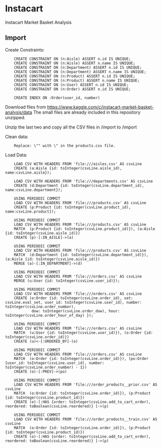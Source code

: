 # Instacart
Instacart Market Basket Analysis


Import
--

Create Constraints:

        CREATE CONSTRAINT ON (n:Aisle) ASSERT n.id IS UNIQUE;
        CREATE CONSTRAINT ON (n:Aisle) ASSERT n.name IS UNIQUE;
        CREATE CONSTRAINT ON (n:Department) ASSERT n.id IS UNIQUE;
        CREATE CONSTRAINT ON (n:Department) ASSERT n.name IS UNIQUE;                
        CREATE CONSTRAINT ON (n:Product) ASSERT n.id IS UNIQUE;
        CREATE CONSTRAINT ON (n:Product) ASSERT n.name IS UNIQUE;  
        CREATE CONSTRAINT ON (n:User) ASSERT n.id IS UNIQUE;  
        CREATE CONSTRAINT ON (n:Order) ASSERT n.id IS UNIQUE;   
                 
        CREATE INDEX ON :Order(user_id, number)
        

Download files from https://www.kaggle.com/c/instacart-market-basket-analysis/data
The small files are already included in this repository unzipped.

Unzip the last two and copy all the CSV files in /import to <neo4j directory>/import        

Clean data:
        
        Replace: \"" with \" in the products.csv file.
        
Load Data:        

        LOAD CSV WITH HEADERS FROM 'file:///aisles.csv' AS csvLine
        CREATE (a:Aisle {id: toInteger(csvLine.aisle_id), name:csvLine.aisle});
        
        LOAD CSV WITH HEADERS FROM 'file:///departments.csv' AS csvLine
        CREATE (d:Department {id: toInteger(csvLine.department_id), name:csvLine.department});
        
        USING PERIODIC COMMIT
        LOAD CSV WITH HEADERS FROM 'file:///products.csv' AS csvLine
        CREATE (p:Product {id: toInteger(csvLine.product_id), name:csvLine.product});
        
        USING PERIODIC COMMIT
        LOAD CSV WITH HEADERS FROM 'file:///products.csv' AS csvLine
        MATCH  (p:Product {id: toInteger(csvLine.product_id)}), (a:Aisle {id: toInteger(csvLine.aisle_id)})
        CREATE (p)-[:IN_AISLE]->(a)
        
        USING PERIODIC COMMIT
        LOAD CSV WITH HEADERS FROM 'file:///products.csv' AS csvLine
        MATCH  (d:Department {id: toInteger(csvLine.department_id)}), (a:Aisle {id: toInteger(csvLine.aisle_id)})
        MERGE (a)-[:IN_DEPARTMENT]->(d)
        
        USING PERIODIC COMMIT
        LOAD CSV WITH HEADERS FROM 'file:///orders.csv' AS csvLine
        MERGE (u:User {id: toInteger(csvLine.user_id)});

        USING PERIODIC COMMIT
        LOAD CSV WITH HEADERS FROM 'file:///orders.csv' AS csvLine
        CREATE (o:Order {id: toInteger(csvLine.order_id), set: csvLine.eval_set, user_id: toInteger(csvLine.user_id), number: toInteger(csvLine.order_number),
                dow: toInteger(csvLine.order_dow), hour: toInteger(csvLine.order_hour_of_day) });
        
        USING PERIODIC COMMIT
        LOAD CSV WITH HEADERS FROM 'file:///orders.csv' AS csvLine
        MATCH  (u:User {id: toInteger(csvLine.user_id)}), (o:Order {id: toInteger(csvLine.order_id)})
        CREATE (u)<-[:ORDERED_BY]-(o)
        
        USING PERIODIC COMMIT
        LOAD CSV WITH HEADERS FROM 'file:///orders.csv' AS csvLine
        MATCH  (o:Order {id: toInteger(csvLine.order_id)}), (po:Order {user_id: toInteger(csvLine.user_id), number: toInteger(csvLine.order_number) - 1})
        CREATE (o)-[:PREV]->(po)
        
        USING PERIODIC COMMIT
        LOAD CSV WITH HEADERS FROM 'file:///order_products__prior.csv' AS csvLine
        MATCH  (o:Order {id: toInteger(csvLine.order_id)}), (p:Product {id: toInteger(csvLine.product_id)})
        CREATE (o)-[:HAS {order: toInteger(csvLine.add_to_cart_order), reordered: toBoolean(csvLine.reordered)} ]->(p)
        
        USING PERIODIC COMMIT
        LOAD CSV WITH HEADERS FROM 'file:///order_products__train.csv' AS csvLine
        MATCH  (o:Order {id: toInteger(csvLine.order_id)}), (p:Product {id: toInteger(csvLine.product_id)})
        CREATE (o)-[:HAS {order: toInteger(csvLine.add_to_cart_order), reordered: toBoolean(csvLine.reordered)} ]->(p)
